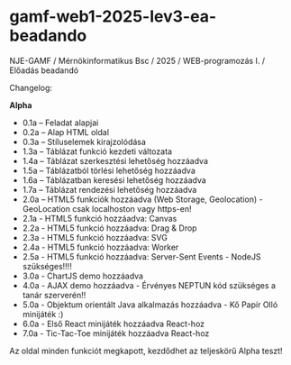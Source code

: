 # gamf-web1-2025-lev3-ea-beadando

NJE-GAMF / Mérnökinformatikus Bsc / 2025 / WEB-programozás I. / Előadás beadandó

Changelog:

**Alpha**

- 0.1a – Feladat alapjai  
- 0.2a – Alap HTML oldal  
- 0.3a – Stíluselemek kirajzolódása  
- 1.3a – Táblázat funkció kezdeti változata  
- 1.4a – Táblázat szerkesztési lehetőség hozzáadva  
- 1.5a – Táblázatból törlési lehetőség hozzáadva  
- 1.6a – Táblázatban keresési lehetőség hozzáadva  
- 1.7a – Táblázat rendezési lehetőség hozzáadva
- 2.0a – HTML5 funkciók hozzáadva (Web Storage, Geolocation) - GeoLocation csak localhoston vagy https-en!
- 2.1a - HTML5 funkció hozzáadva: Canvas
- 2.2a - HTML5 funkció hozzáadva: Drag & Drop
- 2.3a - HTML5 funkció hozzáadva: SVG
- 2.4a - HTML5 funkció hozzáadva: Worker
- 2.5a - HTML5 funkció hozzáadva: Server-Sent Events - NodeJS szükséges!!!!
- 3.0a - ChartJS demo hozzáadva
- 4.0a - AJAX demo hozzáadva - Érvényes NEPTUN kód szükséges a tanár szerverén!!
- 5.0a - Objektum orientált Java alkalmazás hozzáadva - Kő Papír Olló minijáték :)
- 6.0a - Első React minijáték hozzáadva React-hoz
- 7.0a - Tic-Tac-Toe minijáték hozzáadva React-hoz

Az oldal minden funkciót megkapott, kezdődhet az teljeskörű Alpha teszt!